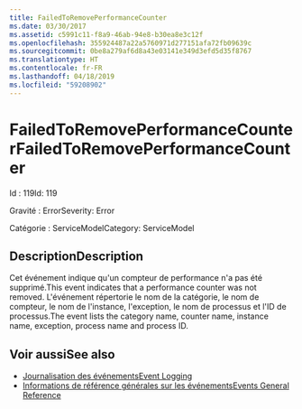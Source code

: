 ```yaml
---
title: FailedToRemovePerformanceCounter
ms.date: 03/30/2017
ms.assetid: c5991c11-f8a9-46ab-94e8-b30ea8e3c12f
ms.openlocfilehash: 355924487a22a5760971d277151afa72fb09639c
ms.sourcegitcommit: 0be8a279af6d8a43e03141e349d3efd5d35f8767
ms.translationtype: HT
ms.contentlocale: fr-FR
ms.lasthandoff: 04/18/2019
ms.locfileid: "59208902"
---
```

# <a name="failedtoremoveperformancecounter"></a><span data-ttu-id="205b8-102">FailedToRemovePerformanceCounter</span><span class="sxs-lookup"><span data-stu-id="205b8-102">FailedToRemovePerformanceCounter</span></span>
<span data-ttu-id="205b8-103">Id : 119</span><span class="sxs-lookup"><span data-stu-id="205b8-103">Id: 119</span></span>  
  
 <span data-ttu-id="205b8-104">Gravité : Error</span><span class="sxs-lookup"><span data-stu-id="205b8-104">Severity: Error</span></span>  
  
 <span data-ttu-id="205b8-105">Catégorie : ServiceModel</span><span class="sxs-lookup"><span data-stu-id="205b8-105">Category: ServiceModel</span></span>  
  
## <a name="description"></a><span data-ttu-id="205b8-106">Description</span><span class="sxs-lookup"><span data-stu-id="205b8-106">Description</span></span>  
 <span data-ttu-id="205b8-107">Cet événement indique qu'un compteur de performance n'a pas été supprimé.</span><span class="sxs-lookup"><span data-stu-id="205b8-107">This event indicates that a performance counter was not removed.</span></span> <span data-ttu-id="205b8-108">L'événement répertorie le nom de la catégorie, le nom de compteur, le nom de l'instance, l'exception, le nom de processus et l'ID de processus.</span><span class="sxs-lookup"><span data-stu-id="205b8-108">The event lists the category name, counter name, instance name, exception, process name and process ID.</span></span>  
  
## <a name="see-also"></a><span data-ttu-id="205b8-109">Voir aussi</span><span class="sxs-lookup"><span data-stu-id="205b8-109">See also</span></span>

- [<span data-ttu-id="205b8-110">Journalisation des événements</span><span class="sxs-lookup"><span data-stu-id="205b8-110">Event Logging</span></span>](../../../../../docs/framework/wcf/diagnostics/event-logging/index.md)
- [<span data-ttu-id="205b8-111">Informations de référence générales sur les événements</span><span class="sxs-lookup"><span data-stu-id="205b8-111">Events General Reference</span></span>](../../../../../docs/framework/wcf/diagnostics/event-logging/events-general-reference.md)
